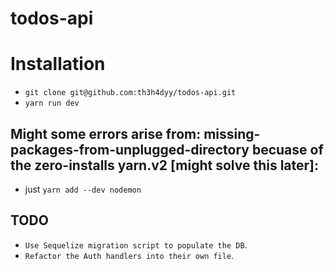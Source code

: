 # todos-api

# Installation

- `git clone git@github.com:th3h4dyy/todos-api.git`
- `yarn run dev`

## Might some errors arise from: missing-packages-from-unplugged-directory becuase of the zero-installs yarn.v2 [might solve this later]:

- just `yarn add --dev nodemon`

## TODO

- `Use Sequelize migration script to populate the DB`.
- `Refactor the Auth handlers into their own file`.
